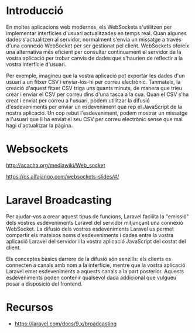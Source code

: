 # Introducció

En moltes aplicacions web modernes, els WebSockets s'utilitzen per implementar interfícies d'usuari actualitzades en temps real. 
Quan algunes dades s'actualitzen al servidor, normalment s'envia un missatge a través d'una connexió WebSocket per ser gestionat pel client. 
WebSockets ofereix una alternativa més eficient per consultar contínuament el servidor de la vostra aplicació per trobar canvis de dades que s'haurien de 
reflectir a la vostra interfície d'usuari.
  
Per exemple, imagineu que la vostra aplicació pot exportar les dades d'un usuari a un fitxer CSV i enviar-los-hi per correu electrònic. 
Tanmateix, la creació d'aquest fitxer CSV triga uns quants minuts, de manera que trieu crear i enviar el CSV per correu dins d'una tasca a la cua. 
Quan el CSV s'ha creat i enviat per correu a l'usuari, podem utilitzar la difusió d'esdeveniments per enviar un esdeveniment que rep el JavaScript de la 
nostra aplicació. Un cop rebut l'esdeveniment, podem mostrar un missatge a l'usuari que li ha enviat el seu CSV per correu electrònic sense que mai 
hagi d'actualitzar la pàgina.

# Websockets

http://acacha.org/mediawiki/Web_socket

https://os.alfajango.com/websockets-slides/#/
  
# Laravel Broadcasting

Per ajudar-vos a crear aquest tipus de funcions, Laravel facilita la "emissió" dels vostres esdeveniments Laravel del servidor mitjançant una connexió 
WebSocket. La difusió dels vostres esdeveniments Laravel us permet compartir els mateixos noms d'esdeveniments i dades entre la vostra aplicació Laravel 
del servidor i la vostra aplicació JavaScript del costat del client.

Els conceptes bàsics darrere de la difusió són senzills: els clients es connecten a canals amb nom a la interfície, mentre que la vostra aplicació Laravel emet esdeveniments a aquests canals a la part posterior. Aquests esdeveniments poden contenir qualsevol dada addicional que vulgueu posar a disposició del frontend.

# Recursos
  
- https://laravel.com/docs/9.x/broadcasting
